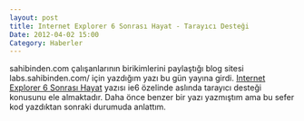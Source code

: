 ```yaml
---
layout: post
title: Internet Explorer 6 Sonrası Hayat - Tarayıcı Desteği
Date: 2012-04-02 15:00
Category: Haberler
---
```


sahibinden.com çalışanlarının birikimlerini paylaştığı blog sitesi
labs.sahibinden.com/ için yazdığım yazı bu gün yayına girdi.
[Internet Explorer 6 Sonrası Hayat][] yazısı ie6 özelinde aslında
tarayıcı desteği konusunu ele almaktadır. Daha önce benzer bir yazı
yazmıştım ama bu sefer kod yazdıktan sonraki durumuda anlattım.

  [Internet Explorer 6 Sonrası Hayat]: http://labs.sahibinden.com/yazi/internet-explorer-6-sonrasi-hayat/
